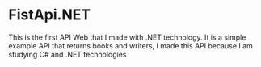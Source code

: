 # FistApi.NET
This is the first API Web that I made with .NET technology. It is a simple example API that returns books and writers, I made this API because I am studying C# and .NET technologies
